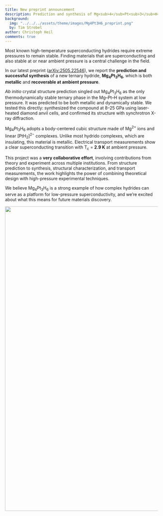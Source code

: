 ```yaml
---
title: New preprint announcement  
description: Prediction and synthesis of Mg<sub>4</sub>Pt<sub>3</sub>H<sub>6</sub> – A new ambient-pressure superconducting hydride  
background:  
  img: "../../../assets/theme/images/Mg4Pt3H6_preprint.png"  
  by: Tim Strobel  
author: Christoph Heil  
comments: true  
---
```


Most known high-temperature superconducting hydrides require extreme pressures to remain stable. Finding materials that are superconducting and also stable at or near ambient pressure is a central challenge in the field.

In our latest preprint ([arXiv:2505.22546](https://arxiv.org/abs/2505.22546)), we report the **prediction and successful synthesis** of a new ternary hydride, **Mg<sub>4</sub>Pt<sub>3</sub>H<sub>6</sub>**, which is both **metallic** and **recoverable at ambient pressure**.

*Ab initio* crystal structure prediction singled out Mg<sub>4</sub>Pt<sub>3</sub>H<sub>6</sub> as the only thermodynamically stable ternary phase in the Mg–Pt–H system at low pressure. It was predicted to be both metallic and dynamically stable. We tested this directly: synthesized the compound at 8–25 GPa using laser-heated diamond anvil cells, and confirmed its structure with synchrotron X-ray diffraction.

Mg<sub>4</sub>Pt<sub>3</sub>H<sub>6</sub> adopts a body-centered cubic structure made of Mg<sup>2+</sup> ions and linear [PtH<sub>2</sub>]<sup>2−</sup> complexes. Unlike most hydrido complexes, which are insulating, this material is metallic. Electrical transport measurements show a clear superconducting transition with T<sub>c</sub> = **2.9 K** at ambient pressure.

This project was a **very collaborative effort**, involving contributions from theory and experiment across multiple institutions. From structure prediction to synthesis, structural characterization, and transport measurements, the work highlights the power of combining theoretical design with high-pressure experimental techniques.

We believe Mg<sub>4</sub>Pt<sub>3</sub>H<sub>6</sub> is a strong example of how complex hydrides can serve as a platform for low-pressure superconductivity, and we’re excited about what this means for future materials discovery.

<img src="../../../assets/theme/images/Mg4Pt3H6_preprint.png" width="1000"/>
